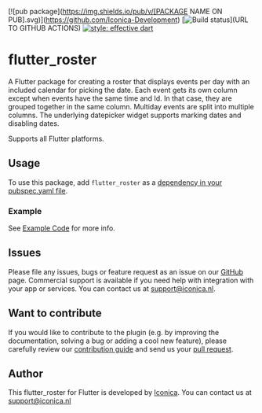 [![pub package](https://img.shields.io/pub/v/[PACKAGE NAME ON PUB].svg)](https://github.com/Iconica-Development) [![Build status](https://github.com/Iconica-Development/flutter_roster)](URL TO GITHUB ACTIONS) [![style: effective dart](https://img.shields.io/badge/style-effective_dart-40c4ff.svg)](https://github.com/tenhobi/effective_dart) 

# flutter_roster
A Flutter package for creating a roster that displays events per day with an included calendar for picking the date. Each event gets its own column except when events have the same time and Id. In that case, they are grouped together in the same column.
Multiday events are split into multiple columns.
The underlying datepicker widget supports marking dates and disabling dates.


Supports all Flutter platforms.

## Usage

To use this package, add `flutter_roster` as a [dependency in your pubspec.yaml file](https://flutter.dev/docs/development/platform-integration/platform-channels).

### Example

See [Example Code](example/lib/main.dart) for more info.

## Issues

Please file any issues, bugs or feature request as an issue on our [GitHub](https://github.com/Iconica-Development/flutter_roster) page. Commercial support is available if you need help with integration with your app or services. You can contact us at [support@iconica.nl](mailto:support@iconica.nl).

## Want to contribute

If you would like to contribute to the plugin (e.g. by improving the documentation, solving a bug or adding a cool new feature), please carefully review our [contribution guide](./CONTRIBUTING.md) and send us your [pull request](https://github.com/Iconica-Development/flutter_roster/pulls).

## Author

This flutter_roster for Flutter is developed by [Iconica](https://iconica.nl). You can contact us at <support@iconica.nl>